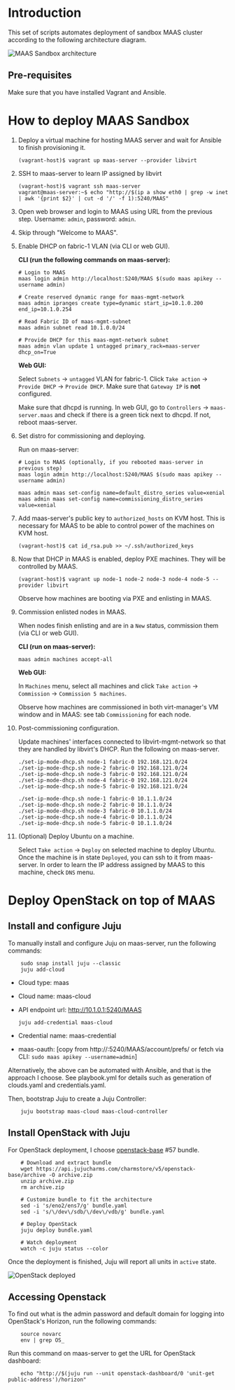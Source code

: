 # Introduction

This set of scripts automates deployment of sandbox MAAS cluster according to the following architecture diagram.

![MAAS Sandbox architecture](architecture.png "MAAS Sandbox architecture")

## Pre-requisites

Make sure that you have installed Vagrant and Ansible.


# How to deploy MAAS Sandbox

1.  Deploy a virtual machine for hosting MAAS server and wait for Ansible to finish provisioning it.

        (vagrant-host)$ vagrant up maas-server --provider libvirt
    
2.  SSH to maas-server to learn IP assigned by libvirt

        (vagrant-host)$ vagrant ssh maas-server
        vagrant@maas-server:~$ echo "http://$(ip a show eth0 | grep -w inet | awk '{print $2}' | cut -d '/' -f 1):5240/MAAS"
    
3.  Open web browser and login to MAAS using URL from the previous step. Username: `admin`, password: `admin`.

4.  Skip through "Welcome to MAAS".

5.  Enable DHCP on fabric-1 VLAN (via CLI or web GUI). 

    **CLI (run the following commands on maas-server):**

        # Login to MAAS
        maas login admin http://localhost:5240/MAAS $(sudo maas apikey --username admin)
        
        # Create reserved dynamic range for maas-mgmt-network
        maas admin ipranges create type=dynamic start_ip=10.1.0.200 end_ip=10.1.0.254
        
        # Read Fabric ID of maas-mgmt-subnet
        maas admin subnet read 10.1.0.0/24
        
        # Provide DHCP for this maas-mgmt-network subnet
        maas admin vlan update 1 untagged primary_rack=maas-server dhcp_on=True

    **Web GUI:**

    Select `Subnets` → `untagged` VLAN for fabric-1. Click `Take action` → `Provide DHCP` → `Provide DHCP`. Make sure that `Gateway IP` is **not** configured.

    Make sure that dhcpd is running. In web GUI, go to `Controllers` → `maas-server.maas` and check if there is a green tick next to dhcpd. If not, reboot maas-server.

6.  Set distro for commissioning and deploying.

    Run on maas-server:

        # Login to MAAS (optionally, if you rebooted maas-server in previous step) 
        maas login admin http://localhost:5240/MAAS $(sudo maas apikey --username admin)
    
        maas admin maas set-config name=default_distro_series value=xenial
        maas admin maas set-config name=commissioning_distro_series value=xenial

7.  Add maas-server's public key to `authorized_hosts` on KVM host. This is necessary for MAAS to be able to control power of the machines on KVM host. 
 
        (vagrant-host)$ cat id_rsa.pub >> ~/.ssh/authorized_keys

8.  Now that DHCP in MAAS is enabled, deploy PXE machines. They will be controlled by MAAS.

        (vagrant-host)$ vagrant up node-1 node-2 node-3 node-4 node-5 --provider libvirt
    
    Observe how machines are booting via PXE and enlisting in MAAS.

9.  Commission enlisted nodes in MAAS.
 
    When nodes finish enlisting and are in a `New` status, commission them (via CLI or web GUI).

    **CLI (run on maas-server):**
 
        maas admin machines accept-all

    **Web GUI:** 

    In `Machines` menu, select all machines and click `Take action` → `Commission` → `Commission 5 machines`. 
    
    Observe how machines are commissioned in both virt-manager's VM window and in MAAS: see tab `Commissioning` for each node.

10. Post-commissioning configuration. 

    Update machines' interfaces connected to libvirt-mgmt-network so that they are handled by libvirt's DHCP. Run the following on maas-server.

        ./set-ip-mode-dhcp.sh node-1 fabric-0 192.168.121.0/24
        ./set-ip-mode-dhcp.sh node-2 fabric-0 192.168.121.0/24
        ./set-ip-mode-dhcp.sh node-3 fabric-0 192.168.121.0/24
        ./set-ip-mode-dhcp.sh node-4 fabric-0 192.168.121.0/24
        ./set-ip-mode-dhcp.sh node-5 fabric-0 192.168.121.0/24
        
        ./set-ip-mode-dhcp.sh node-1 fabric-0 10.1.1.0/24
        ./set-ip-mode-dhcp.sh node-2 fabric-0 10.1.1.0/24
        ./set-ip-mode-dhcp.sh node-3 fabric-0 10.1.1.0/24
        ./set-ip-mode-dhcp.sh node-4 fabric-0 10.1.1.0/24
        ./set-ip-mode-dhcp.sh node-5 fabric-0 10.1.1.0/24

11. (Optional) Deploy Ubuntu on a machine.

    Select `Take action` → `Deploy` on selected machine to deploy Ubuntu. Once the machine is in state `Deployed`, you can ssh to it from maas-server. In order to learn the IP address assigned by MAAS to this machine, check `DNS` menu.


# Deploy OpenStack on top of MAAS    

## Install and configure Juju

To manually install and configure Juju on maas-server, run the following commands:

        sudo snap install juju --classic
        juju add-cloud
        
-   Cloud type: maas
-   Cloud name: maas-cloud
-   API endpoint url: http://10.1.0.1:5240/MAAS

        juju add-credential maas-cloud
        
-   Credential name: maas-credential
-   maas-oauth: \[copy from http://<maas-ip>:5240/MAAS/account/prefs/ or fetch via CLI: `sudo maas apikey --username=admin`\]

Alternatively, the above can be automated with Ansible, and that is the approach I choose. See playbook.yml for details 
such as generation of clouds.yaml and credentials.yaml.

Then, bootstrap Juju to create a Juju Controller:

        juju bootstrap maas-cloud maas-cloud-controller
        
## Install OpenStack with Juju

For OpenStack deployment, I choose [openstack-base](https://jujucharms.com/openstack-base/) #57 bundle.

        # Download and extract bundle
        wget https://api.jujucharms.com/charmstore/v5/openstack-base/archive -O archive.zip
        unzip archive.zip 
        rm archive.zip
        
        # Customize bundle to fit the architecture
        sed -i 's/eno2/ens7/g' bundle.yaml
        sed -i 's/\/dev\/sdb/\/dev\/vdb/g' bundle.yaml
        
        # Deploy OpenStack
        juju deploy bundle.yaml
        
        # Watch deployment
        watch -c juju status --color
        
Once the deployment is finished, Juju will report all units in `active` state.

![OpenStack deployed](juju/openstack-deployed.png "OpenStack deployed")

## Accessing Openstack

To find out what is the admin password and default domain for logging into OpenStack's Horizon, run the following
commands: 

        source novarc
        env | grep OS_

Run this command on maas-server to get the URL for OpenStack dashboard:

        echo "http://$(juju run --unit openstack-dashboard/0 'unit-get public-address')/horizon" 

